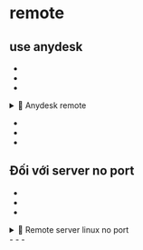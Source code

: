 # remote

## use anydesk
-
-
-
<details>
  <summary>📌 Anydesk remote </summary>

  ## Cách sủ dụng anydesk auto ket noi voi thiet bi
  - Đầu tiên cài đặt anydesk tu trang chủ chính thức
  ---
  - Bước 1: trên màn hình chính chọn cài đặt
  - ![Bước 1](Accets/B1.png)
  - Bước 2: setting
  - ![B 2](Accets/B2.png)
  - Bước 3: chọn access
  - ![Bước 1](Accets/B3.png)
  - Bước 4: Unlook pypass
  - ![Bước 1](Accets/B4.png)
  - Bước 5: set passwd
  - ![Bước 1](Accets/B5.png)
  -Bước 6: set passwd allow full access
   - ![Bước 1](Accets/B6.png)
```sh
echo "Hello World!"
```

</details>



-
-
-
## Đối với server no port
-
-
-
<details>
  <summary>📌 Remote server linux no port </summary>

  ## Cách remote shell server no port
</details>
-
-
-
